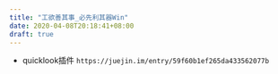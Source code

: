 ```yaml
---
title: "工欲善其事_必先利其器Win"
date: 2020-04-08T20:18:41+08:00
draft: true
---
```



- quicklook插件
`https://juejin.im/entry/59f60b1ef265da433562077b`